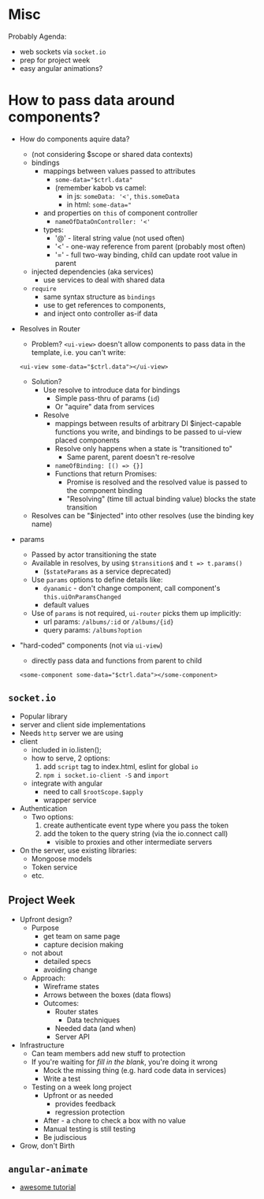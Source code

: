 # Misc

Probably Agenda:
* web sockets via `socket.io`
* prep for project week
* easy angular animations?

# How to pass data around components?

* How do components aquire data?
    * (not considering $scope or shared data contexts)
    * bindings
        * mappings between values passed to attributes 
            * `some-data="$ctrl.data"`
            * (remember kabob vs camel:
                * in js: `someData: '<'`, `this.someData`
                * in html: `some-data="`
        * and properties on `this` of component controller
            * `nameOfDataOnController: '<'`
        * types:
            * '@' - literal string value (not used often)
            * '<' - one-way reference from parent (probably most often)
            * '=' - full two-way binding, child can update 
            root value in parent
    * injected dependencies (aka services)
        * use services to deal with shared data
    * `require`
        * same syntax structure as `bindings`
        * use to get references to components,
        * and inject onto controller as-if data
* Resolves in Router
    * Problem? `<ui-view>` doesn't allow components to pass
    data in the template, i.e. you can't write:
    ```
    <ui-view some-data="$ctrl.data"></ui-view>
    ```
    * Solution?
        * Use resolve to introduce data for bindings
            * Simple pass-thru of params (`id`)
            * Or "aquire" data from services
        * Resolve
            * mappings between results of arbitrary 
            DI $inject-capable functions
            you write, and bindings to be passed to ui-view 
            placed components 
            * Resolve only happens when a state is "transitioned to"
                * Same parent, parent doesn't re-resolve
            * `nameOfBinding: [() => {}]`
            * Functions that return Promises:
                * Promise is resolved and the resolved value
                is passed to the component binding
                * "Resolving" (time till actual binding value) 
                blocks the state transition 
    * Resolves can be "$injected" into other resolves (use the binding 
    key name)
* params
    * Passed by actor transitioning the state
    * Available in resolves, by using `$transition$` and 
    `t => t.params()`
        * (`$stateParams` as a service deprecated)
    * Use `params` options to define details like:
        * `dyanamic` - don't change component, call component's
        `this.uiOnParamsChanged`
        * default values
    * Use of `params` is not required, `ui-router` picks them
    up implicitly:
        * url params: `/albums/:id` or `/albums/{id}`
        * query params: `/albums?option`

* "hard-coded" components (not via `ui-view`)
    * directly pass data and functions from parent to child
    ```
    <some-component some-data="$ctrl.data"></some-component>
    ```

## `socket.io`
* Popular library
* server and client side implementations
* Needs `http` server we are using
* client
    * included in io.listen();
    * how to serve, 2 options:
        1. add `script` tag to index.html, eslint for global `io`
        2. `npm i socket.io-client -S` and `import`
    * integrate with angular
        * need to call `$rootScope.$apply`
        * wrapper service
* Authentication
    * Two options:
        1. create authenticate event type where you pass the token
        2. add the token to the query string (via the io.connect call)
            * visible to proxies and other intermediate servers
* On the server, use existing libraries:
    * Mongoose models
    * Token service
    * etc.

## Project Week
* Upfront design?
    * Purpose
        * get team on same page
        * capture decision making
    * not about
        * detailed specs
        * avoiding change
    * Approach:
        * Wireframe states
        * Arrows between the boxes (data flows)
        * Outcomes:
            * Router states
                * Data techniques
            * Needed data (and when)
            * Server API
* Infrastructure
    * Can team members add new stuff to protection
    * If you're waiting for _fill in the blank_, you're doing it wrong
        * Mock the missing thing (e.g. hard code data in services)
        * Write a test
    * Testing on a week long project
        * Upfront or as needed
            * provides feedback
            * regression protection
        * After - a chore to check a box with no value
        * Manual testing is still testing
        * Be judiscious
* Grow, don't Birth

## `angular-animate`

* [awesome tutorial](http://www.nganimate.org/angularjs/tutorial/how-to-make-animations-with-angularjs)
